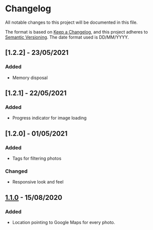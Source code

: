 # Changelog
All notable changes to this project will be documented in this file.

The format is based on [Keep a Changelog](https://keepachangelog.com/en/1.0.0/),
and this project adheres to [Semantic Versioning](https://semver.org/spec/v2.0.0.html). The date format used is DD/MM/YYYY.


## [1.2.2] - 23/05/2021
### Added
* Memory disposal

## [1.2.1] - 22/05/2021
### Added
* Progress indicator for image loading

## [1.2.0] - 01/05/2021
### Added
* Tags for filtering photos
### Changed
* Responsive look and feel

## [1.1.0] - 15/08/2020
### Added
- Location pointing to Google Maps for every photo.


[1.1.0]: https://github.com/olivierlacan/keep-a-changelog/releases/tag/v0.0.1
